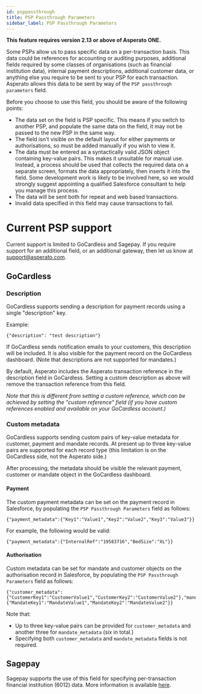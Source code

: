 ```yaml
---
id: psppassthrough
title: PSP Passthrough Parameters
sidebar_label: PSP Passthrough Parameters
---
```


**This feature requires version 2.13 or above of Asperato ONE.**

Some PSPs allow us to pass specific data on a per-transaction basis. This data could be references for accounting or auditing purposes, additional fields required by some classes of organisations (such as financial institution data), internal payment descriptions, additional customer data, or anything else you require to be sent to your PSP for each transaction. Asperato allows this data to be sent by way of the `PSP passthrough parameters` field.

Before you choose to use this field, you should be aware of the following points:

 - The data set on the field is PSP specific. This means if you switch to another PSP, and populate the same data on the field, it may not be passed to the new PSP in the same way.
 - The field isn't visible on the default layout for either payments or authorisations, so must be added manually if you wish to view it.
 - The data must be entered as a syntactically valid JSON object containing key-value pairs. This makes it unsuitable for manual use. Instead, a process should be used that collects the required data on a separate screen, formats the data appropriately, then inserts it into the field. Some development work is likely to be involved here, so we would strongly suggest appointing a qualified Salesforce consultant to help you manage this process.
 - The data will be sent both for repeat and web based transactions.
 - Invalid data specified in this field may cause transactions to fail.

# Current PSP support

Current support is limited to GoCardless and Sagepay. If you require support for an additional field, or an additional gateway, then let us know at support@asperato.com.

## GoCardless

### Description

GoCardless supports sending a description for payment records using a single "description" key.

Example:

```
{"description": "test description"}
```

If GoCardless sends notification emails to your customers, this description will be included. It is also visible for the payment record on the GoCardless dashboard. (Note that descriptions are not supported for mandates.)

By default, Asperato includes the Asperato transaction reference in the description field in GoCardless. Setting a custom description as above will remove the transaction reference from this field.

*Note that this is different from setting a custom reference, which can be achieved by setting the "custom reference" field (if you have custom references enabled and available on your GoCardless account.)*

### Custom metadata

GoCardless supports sending custom pairs of key-value metadata for customer, payment and mandate records. At present up to three key-value pairs are supported for each record type (this limitation is on the GoCardless side, not the Asperato side.)

After processing, the metadata should be visible the relevant payment, customer or mandate object in the GoCardless dashboard.

#### Payment

The custom payment metadata can be set on the payment record in Salesforce, by populating the `PSP Passthrough Parameters` field as follows:

    {"payment_metadata":{"Key1":"Value1","Key2":"Value2","Key3":"Value3"}}
    
For example, the following would be valid:

    {"payment_metadata":{"InternalRef":"19583716","BedSize":"XL"}}

#### Authorisation

Custom metadata can be set for mandate and customer objects on the authorisation record in Salesforce, by populating the `PSP Passthrough Parameters` field as follows:

    {"customer_metadata":{"CustomerKey1":"CustomerValue1","CustomerKey2":"CustomerValue2"},"mandate_metadata":{"MandateKey1":"MandateValue1","MandateKey2":"MandateValue2"}}

Note that:

 - Up to three key-value pairs can be provided for `customer_metadata` and another three for `mandate_metadata` (six in total.)
 - Specifying both `customer_metadata` and `mandate_metadata` fields is not required.

## Sagepay

Sagepay supports the use of this field for specifying per-transaction financial institution (6012) data. More information is available [here](https://asperato.github.io/userdocs/docs/fiparams).
